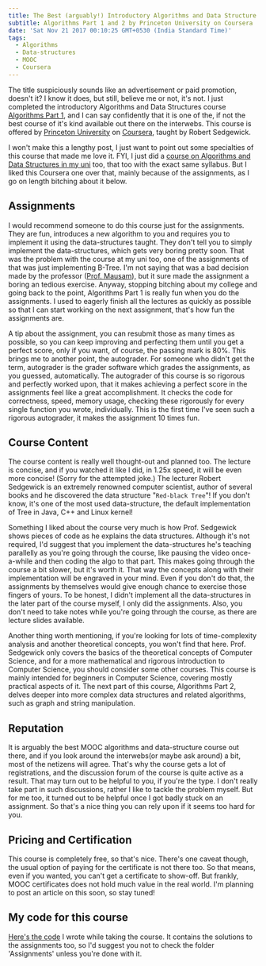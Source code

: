 ```yaml
---
title: The Best (arguably!) Introductory Algorithms and Data Structure Course
subtitle: Algorithms Part 1 and 2 by Princeton University on Coursera
date: 'Sat Nov 21 2017 00:10:25 GMT+0530 (India Standard Time)'
tags:
  - Algorithms
  - Data-structures
  - MOOC
  - Coursera
---
```


The title suspiciously sounds like an advertisement or paid promotion, doesn't it? I know it does, but still, believe me or not, it's not. I just completed the introductory Algorithms and Data Structures course [Algorithms Part 1](https://www.coursera.org/learn/algorithms-part1), and I can say confidently that it is one of the, if not the best course of it's kind available out there on the interwebs. This course is offered by [Princeton University](https://www.princeton.edu/) on [Coursera](https://www.coursera.org/), taught by Robert Sedgewick.

I won't make this a lengthy post, I just want to point out some specialties of this course that made me love it. FYI, I just did a [course on Algorithms and Data Structures in my uni](http://www.cse.iitd.ac.in/~mausam/courses/col106/autumn2017/) too, that too with the exact same syllabus. But I liked this Coursera one over that, mainly because of the assignments, as I go on length bitching about it below.


## Assignments

I would recommend someone to do this course just for the assignments. They are fun, introduces a new algorithm to you and requires you to implement it using the data-structures taught. They don't tell you to simply implement the data-structures, which gets very boring pretty soon. That was the problem with the course at my uni too, one of the assignments of that was just implementing B-Tree. I'm not saying that was a bad decision made by the professor ([Prof. Mausam](http://www.cse.iitd.ac.in/~mausam/)), but it sure made the assignment a boring an tedious exercise. Anyway, stopping bitching about my college and going back to the point, Algorithms Part 1 is really fun when you do the assignments. I used to eagerly finish all the lectures as quickly as possible so that I can start working on the next assignment, that's how fun the assignments are.

A tip about the assignment, you can resubmit those as many times as possible, so you can keep improving and perfecting them until you get a perfect score, only if you want, of course, the passing mark is 80%. This brings me to another point, the autograder. For someone who didn't get the term, autograder is the grader software which grades the assignments, as you guessed, automatically. The autograder of this course is so rigorous and perfectly worked upon, that it makes achieving a perfect score in the assignments feel like a great accomplishment. It checks the code for correctness, speed, memory usage, checking these rigorously for every single function you wrote, individually. This is the first time I've seen such a rigorous autograder, it makes the assignment 10 times fun.

## Course Content 

The course content is really well thought-out and planned too. The lecture is concise, and if you watched it like I did, in 1.25x speed, it will be even more concise! (Sorry for the attempted joke.) The lecturer Robert Sedgewick is an extremely renowned computer scientist, author of several books and he discovered the data structure "`Red-black Tree`"! If you don't know, it's one of the most used data-structure, the default implementation of Tree in Java, C++ and Linux kernel!

Something I liked about the course very much is how Prof. Sedgewick shows pieces of code as he explains the data structures. Although it's not required, I'd suggest that you implement the data-structures he's teaching parallelly as you're going through the course, like pausing the video once-a-while and then coding the algo to that part. This makes going through the course a bit slower, but it's worth it. That way the concepts along with their implementation will be engraved in your mind. Even if you don't do that, the assignments by themselves would give enough chance to exercise those fingers of yours. To be honest, I didn't implement all the data-structures in the later part of the course myself, I only did the assignments. Also, you don't need to take notes while you're going through the course, as there are lecture slides available.

Another thing worth mentioning, if you're looking for lots of time-complexity analysis and another theoretical concepts, you won't find that here. Prof. Sedgewick only covers the basics of the theoretical concepts of Computer Science, and for a more mathematical and rigorous introduction to Computer Science, you should consider some other courses. This course is mainly intended for beginners in Computer Science, covering mostly practical aspects of it. The next part of this course, Algorithms Part 2, delves deeper into more complex data structures and related algorithms, such as graph and string manipulation.


## Reputation

It is arguably the best MOOC algorithms and data-structure course out there, and if you look around the interwebs(or maybe ask around) a bit, most of the netizens will agree. That's why the course gets a lot of registrations, and the discussion forum of the course is quite active as a result. That may turn out to be helpful to you, if you're the type. I don't really take part in such discussions, rather I like to tackle the problem myself. But for me too, it turned out to be helpful once I got badly stuck on an assignment. So that's a nice thing you can rely upon if it seems too hard for you.

## Pricing and Certification

This course is completely free, so that's nice. There's one caveat though, the usual option of paying for the certificate is not there too. So that means, even if you wanted, you can't get a certificate to show-off. But frankly, MOOC certificates does not hold much value in the real world. I'm planning to post an article on this soon, so stay tuned!


## My code for this course

[Here's the code](https://github.com/SkullTech/algorithms-princeton) I wrote while taking the course. It contains the solutions to the assignments too, so I'd suggest you not to check the folder 'Assignments' unless you're done with it.
